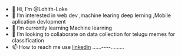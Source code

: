 - 👋 Hi, I’m @Lohith-Loke 
- 👀 I’m interested in web dev ,machine learing deep lerning ,Mobile aplication devlopment 
- 🌱 I’m currently learning Machine learning 
- 💞️ I’m looking to collaborate on data collection for telugu memes for classification 
- 📫 How to reach me use [linkedin](https://www.linkedin.com/in/lohith-n-9ba565221/) 
......----.........
<!---
Lohith-profile/Lohith-profile is a ✨ special ✨ repository because its `README.md` (this file) appears on your GitHub profile.
You can click the Preview link to take a look at your changes.
--->

